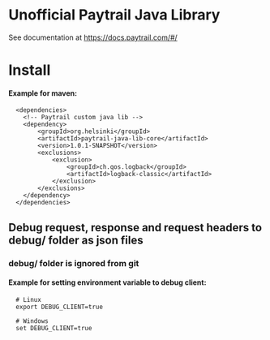 Unofficial Paytrail Java Library
=

See documentation at https://docs.paytrail.com/#/

# Install

#### Example for maven:
```
  <dependencies>
    <!-- Paytrail custom java lib -->
    <dependency>
        <groupId>org.helsinki</groupId>
        <artifactId>paytrail-java-lib-core</artifactId>
        <version>1.0.1-SNAPSHOT</version>
        <exclusions>
            <exclusion>
                <groupId>ch.qos.logback</groupId>
                <artifactId>logback-classic</artifactId>
            </exclusion>
        </exclusions>
    </dependency>
  </dependencies>
```

## Debug request, response and request headers to debug/ folder as json files

### debug/ folder is ignored from git

#### Example for setting environment variable to debug client:
```
  # Linux
  export DEBUG_CLIENT=true
  
  # Windows
  set DEBUG_CLIENT=true
```
